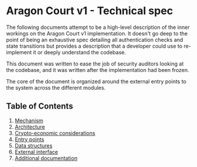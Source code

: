 # Aragon Court v1 - Technical spec

The following documents attempt to be a high-level description of the inner workings on the Aragon Court v1 implementation. It doesn't go deep to the point of being an exhaustive spec detailing all authentication checks and state transitions but provides a description that a developer could use to re-implement it or deeply understand the codebase.

This document was written to ease the job of security auditors looking at the codebase, and it was written after the implementation had been frozen.

The core of the document is organized around the external entry points to the system across the different modules.

## Table of Contents

1. [Mechanism](./1-mechanism)
2. [Architecture](./2-architecture)
3. [Crypto-economic considerations](./3-cryptoeconomic-considerations)
4. [Entry points](./4-entry-points)
5. [Data structures](./5-data-structures)
6. [External interface](./6-external-interface)
7. [Additional documentation](./7-additional-documentation)
